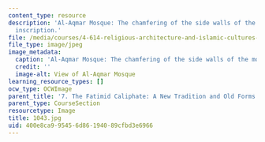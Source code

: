 ```yaml
---
content_type: resource
description: 'Al-Aqmar Mosque: The chamfering of the side walls of the mosque with
  inscription.'
file: /media/courses/4-614-religious-architecture-and-islamic-cultures-fall-2002/400e8ca995456d86194089cfbd3e6966_1043.jpg
file_type: image/jpeg
image_metadata:
  caption: 'Al-Aqmar Mosque: The chamfering of the side walls of the mosque with inscription.'
  credit: ''
  image-alt: View of Al-Aqmar Mosque
learning_resource_types: []
ocw_type: OCWImage
parent_title: '7. The Fatimid Caliphate: A New Tradition and Old Forms'
parent_type: CourseSection
resourcetype: Image
title: 1043.jpg
uid: 400e8ca9-9545-6d86-1940-89cfbd3e6966
---
```

